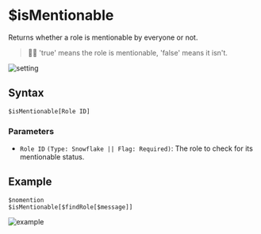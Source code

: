 # $isMentionable
Returns whether a role is mentionable by everyone or not.

> 🧙‍♂️ 'true' means the role is mentionable, 'false' means it isn't.

![setting](https://user-images.githubusercontent.com/69215413/123517230-e5327280-d66d-11eb-8337-35dac5f276e7.png)

## Syntax
```
$isMentionable[Role ID]
```

### Parameters
- `Role ID` `(Type: Snowflake || Flag: Required)`: The role to check for its mentionable status.

## Example
```
$nomention
$isMentionable[$findRole[$message]]
```

![example](https://user-images.githubusercontent.com/69215413/126853667-5263fa7a-3e79-4691-b33d-509f507670c5.png)
